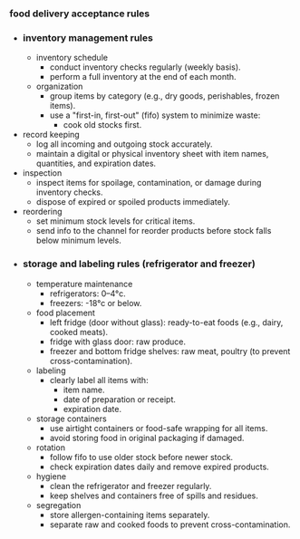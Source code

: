 ### food delivery acceptance rules
- ### inventory management rules
	- inventory schedule
		- conduct inventory checks regularly (weekly basis).
		- perform a full inventory at the end of each month.
	- organization
		- group items by category (e.g., dry goods, perishables, frozen items).
		- use a "first-in, first-out" (fifo) system to minimize waste:
			- cook old stocks first.
- record keeping
	- log all incoming and outgoing stock accurately.
	- maintain a digital or physical inventory sheet with item names, quantities, and expiration dates.
- inspection
	- inspect items for spoilage, contamination, or damage during inventory checks.
	- dispose of expired or spoiled products immediately.
- reordering
	- set minimum stock levels for critical items.
	- send info to the channel for reorder products before stock falls below minimum levels.
- ### storage and labeling rules (refrigerator and freezer)
	- temperature maintenance
		- refrigerators: 0–4°c.
		- freezers: -18°c or below.
	- food placement
		- left fridge (door without glass): ready-to-eat foods (e.g., dairy, cooked meats).
		- fridge with glass door: raw produce.
		- freezer and bottom fridge shelves: raw meat, poultry (to prevent cross-contamination).
	- labeling
		- clearly label all items with:
			- item name.
			- date of preparation or receipt.
			- expiration date.
	- storage containers
		- use airtight containers or food-safe wrapping for all items.
		- avoid storing food in original packaging if damaged.
	- rotation
		- follow fifo to use older stock before newer stock.
		- check expiration dates daily and remove expired products.
	- hygiene
		- clean the refrigerator and freezer regularly.
		- keep shelves and containers free of spills and residues.
	- segregation
		- store allergen-containing items separately.
		- separate raw and cooked foods to prevent cross-contamination.
